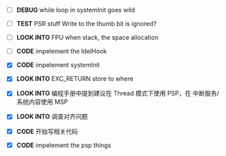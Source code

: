 - [ ] **DEBUG**
    while loop in systemInit goes wild

- [ ] **TEST**
    PSR stuff
    Write to the thumb bit is ignored?

- [ ] **LOOK INTO**
    FPU when stack, the space allocation

- [ ] **CODE**
    impelement the IdelHook

- [x] **CODE**
impelement systemInit

- [x] **LOOK INTO**
    EXC_RETURN store to where


- [x] **LOOK INTO**
    编程手册中提到建议在 Thread 模式下使用 PSP，在
    中断服务/系统内容使用 MSP

- [x] **LOOK INTO**
    调查对齐问题

- [x] **CODE**
    开始写相关代码

- [x] **CODE**
    impelement the psp things
